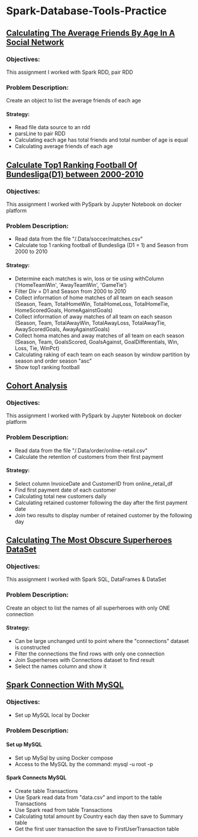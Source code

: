# Spark-Database-Tools-Practice
## [Calculating The Average Friends By Age In A Social Network](https://github.com/phuongnhhe150172/Spark-Database-Tools-Practice/tree/main/FriendsByAge/FriendsByAge)
### Objectives:
This assignment I worked with Spark RDD, pair RDD
### Problem Description:
Create an object to list the average friends of each age
#### Strategy:
* Read file data source to an rdd
* parsLine to pair RDD
* Calculating each age has total friends and total number of age is equal
* Calculating average friends of each age

## [Calculate Top1 Ranking Football Of Bundesliga(D1) between 2000-2010](https://github.com/phuongnhhe150172/Spark-Database-Tools-Practice/blob/main/Jupyter/data/RankingFootball.ipynb)
### Objectives:
This assignment I worked with PySpark by Jupyter Notebook on docker platform
### Problem Description:
* Read data from the file "/.Data/soccer/matches.csv"
* Calculate top 1 ranking football of Bundesliga (D1 = 1) and Season from 2000 to 2010
#### Strategy:
* Determine each matches is win, loss or tie using withColumn ('HomeTeamWin', 'AwayTeamWin', 'GameTie') 
* Filter Div = D1 and Season from 2000 to 2010
* Collect information of home matches of all team on each season (Season, Team, TotalHomeWin, TotalHomeLoss, TotalHomeTie, HomeScoredGoals, HomeAgainstGoals)
* Collect information of away matches of all team on each season (Season, Team, TotalAwayWin, TotalAwayLoss, TotalAwayTie, AwayScoredGoals, AwayAgainstGoals)
* Collect homa matches and away matches of all team on each season (Season, Team, GoalsScored, GoalsAgainst, GoalDifferentials, Win, Loss, Tie, WinPct)
* Calculating raking of each team on each season by window partition by season and order season "asc"
* Show top1 ranking football

## [Cohort Analysis](https://github.com/phuongnhhe150172/Spark-Database-Tools-Practice/blob/main/Jupyter/data/DailyFristPayment.ipynb)
### Objectives:
This assignment I worked with PySpark by Jupyter Notebook on docker platform
### Problem Description:
* Read data from the file "/.Data/order/online-retail.csv"
* Calculate the retention of customers from their first payment
#### Strategy:
* Select column InvoiceDate and CustomerID from online_retail_df
* Find first payment date of each customer
* Calculating total new customers daily
* Calculating retained customer following the day after the first payment date
* Join two results to display number of retained customer by the following day

## [Calculating The Most Obscure Superheroes DataSet](https://github.com/phuongnhhe150172/Spark-Database-Tools-Practice/tree/main/MostObscureSuperheroDataSet/MostObscureSuperheroDataSet)
### Objectives:
This assignment I worked with Spark SQL, DataFrames & DataSet
### Problem Description:
Create an object to list the names of all superheroes with only ONE connection
#### Strategy:
* Can be large unchanged until to point where the "connections" dataset is constructed
* Filter the connections the find rows with only one connection
* Join Superheroes with Connections dataset to find result
* Select the names column and show it

## [Spark Connection With MySQL](https://github.com/phuongnhhe150172/Spark-Database-Tools-Practice/tree/main/SparkConnectMySql/SparkConnectMySQL)
### Objectives:
* Set up MySQL local by Docker
### Problem Description:
#### Set up MySQL
* Set up MySql by using Docker compose
* Access to the MySQL by the command: mysql -u root -p
#### Spark Connects MySQL
* Create table Transactions
* Use Spark read data from "data.csv" and import to the table Transactions
* Use Spark read from table Transactions
* Calculating total amount by Country each day then save to Summary table
* Get the first user transaction the save to FirstUserTransaction table